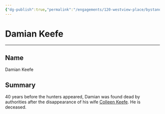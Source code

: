 ```yaml
---
{"dg-publish":true,"permalink":"/engagements/120-westview-place/bystanders/damian-keefe/","noteIcon":"","created":"2024-08-16T16:38:20.000-04:00","updated":"2025-01-07T21:59:49.775-05:00"}
---
```


# Damian Keefe
---
## Name
Damian Keefe

## Summary
40 years before the hunters appeared, Damian was found dead by authorities after the disappearance of his wife [Colleen Keefe](../Monster/Colleen%20Keefe.md). He is deceased.

